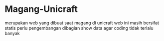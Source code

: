 # Magang-Unicraft
merupakan web yang dibuat saat magang di unicraft
web ini masih bersifat statis
perlu pengembangan dibagian show data agar coding tidak terlalu banyak